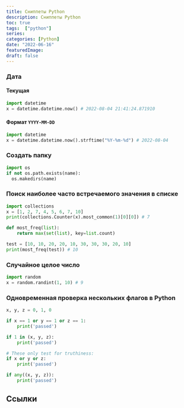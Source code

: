 ```yaml
---
title: Сниппеты Python
description: Сниппеты Python
toc: true
tags:  ["python"]
series:
categories: [Python]
date: "2022-06-16"
featuredImage:
draft: false
---
```



### Дата

#### Текущая

```python
import datetime
x = datetime.datetime.now() # 2022-08-04 21:41:24.871910
```

#### Формат `YYYY-MM-DD`

```python
import datetime
x = datetime.datetime.now().strftime("%Y-%m-%d") # 2022-08-04
```

### Создать папку
```python
import os
if not os.path.exists(name):
  os.makedirs(name)
```

### Поиск наиболее часто встречаемого значения в списке

```python
import collections
x = [1, 2, 7, 4, 5, 6, 7, 10]
print(collections.Counter(x).most_common(1)[0][0]) # 7
```

```python
def most_freq(list):
    return max(set(list), key=list.count)

test = [10, 10, 20, 20, 10, 30, 30, 30, 20, 10]
print(most_freq(test)) # 10
```

### Случайное целое число

```python
import random
x = random.randint(1, 10) # 9
```

### Одновременная проверка нескольких флагов в Python

```python
x, y, z = 0, 1, 0

if x == 1 or y == 1 or z == 1:
    print('passed')

if 1 in (x, y, z):
    print('passed')

# These only test for truthiness:
if x or y or z:
    print('passed')

if any((x, y, z)):
    print('passed')
```

## Ссылки

